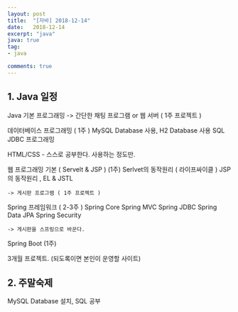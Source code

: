 ```yaml
---
layout: post
title:  "[자바] 2018-12-14"
date:   2018-12-14
excerpt: "java"
java: true
tag:
- java

comments: true
---
```


## 1. Java 일정

Java 기본 프로그래밍
    -> 간단한 채팅 프로그램 or 웹 서버 ( 1주 프로젝트 )

데이터베이스 프로그래밍 ( 1주 )
    MySQL Database 사용, H2 Database 사용
    SQL
    JDBC 프로그래밍

HTML/CSS - 스스로 공부한다. 사용하는 정도만.

웹 프로그래밍 기본 ( Servelt & JSP ) (1주)
    Serlvet의 동작원리 ( 라이프싸이클 )
    JSP의 동작원리 , EL & JSTL
    
    -> 게시판 프로그램 ( 1주 프로젝트 )

Spring 프레임워크 ( 2-3주 )
    Spring Core
    Spring MVC
    Spring JDBC
    Spring Data JPA
    Spring Security

    -> 게시판을 스프링으로 바꾼다.        

Spring Boot (1주) 
    
3개월 프로젝트. (되도록이면 본인이 운영할 사이트)

## 2. 주말숙제

MySQL Database 설치, SQL 공부

